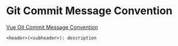 # Git Commit Message Convention

[Vue Git Commit Message Convention](https://github.com/vuejs/core/blob/2d9f6f926453c46f542789927bcd30d15da9c24b/.github/commit-convention.md)

```
<header>(<subheader>): description
```